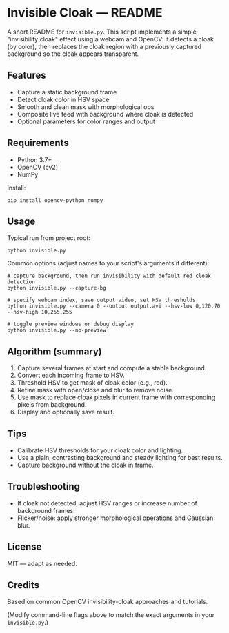 # Invisible Cloak — README

A short README for `invisible.py`. This script implements a simple "invisibility cloak" effect using a webcam and OpenCV: it detects a cloak (by color), then replaces the cloak region with a previously captured background so the cloak appears transparent.

## Features
- Capture a static background frame
- Detect cloak color in HSV space
- Smooth and clean mask with morphological ops
- Composite live feed with background where cloak is detected
- Optional parameters for color ranges and output

## Requirements
- Python 3.7+
- OpenCV (cv2)
- NumPy

Install:
```
pip install opencv-python numpy
```

## Usage
Typical run from project root:
```
python invisible.py
```

Common options (adjust names to your script's arguments if different):
```
# capture background, then run invisibility with default red cloak detection
python invisible.py --capture-bg

# specify webcam index, save output video, set HSV thresholds
python invisible.py --camera 0 --output output.avi --hsv-low 0,120,70 --hsv-high 10,255,255

# toggle preview windows or debug display
python invisible.py --no-preview
```

## Algorithm (summary)
1. Capture several frames at start and compute a stable background.
2. Convert each incoming frame to HSV.
3. Threshold HSV to get mask of cloak color (e.g., red).
4. Refine mask with open/close and blur to remove noise.
5. Use mask to replace cloak pixels in current frame with corresponding pixels from background.
6. Display and optionally save result.

## Tips
- Calibrate HSV thresholds for your cloak color and lighting.
- Use a plain, contrasting background and steady lighting for best results.
- Capture background without the cloak in frame.

## Troubleshooting
- If cloak not detected, adjust HSV ranges or increase number of background frames.
- Flicker/noise: apply stronger morphological operations and Gaussian blur.

## License
MIT — adapt as needed.

## Credits
Based on common OpenCV invisibility-cloak approaches and tutorials.

(Modify command-line flags above to match the exact arguments in your `invisible.py`.)